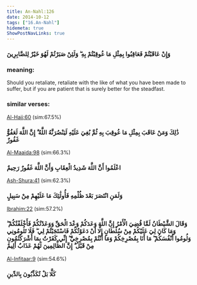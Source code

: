 ```yaml
---
title: An-Nahl:126
date: 2014-10-12
tags: ["16.An-Nahl"]
hidemeta: true 
ShowPostNavLinks: true 
---
```

### وَإِنْ عَاقَبْتُمْ فَعَاقِبُوا بِمِثْلِ مَا عُوقِبْتُمْ بِهِ ۖ وَلَئِنْ صَبَرْتُمْ لَهُوَ خَيْرٌ لِلصَّابِرِينَ
### meaning: 
Should you retaliate, retaliate with the like of what you have been made to suffer, but if you are patient that is surely better for the steadfast.
### similar verses: 

[Al-Hajj:60](/22/60) (sim:67.5%)

### ذَٰلِكَ وَمَنْ عَاقَبَ بِمِثْلِ مَا عُوقِبَ بِهِ ثُمَّ بُغِيَ عَلَيْهِ لَيَنْصُرَنَّهُ اللَّهُ ۗ إِنَّ اللَّهَ لَعَفُوٌّ غَفُورٌ

[Al-Maaida:98](/5/98) (sim:66.3%)

### اعْلَمُوا أَنَّ اللَّهَ شَدِيدُ الْعِقَابِ وَأَنَّ اللَّهَ غَفُورٌ رَحِيمٌ

[Ash-Shura:41](/42/41) (sim:62.3%)

### وَلَمَنِ انْتَصَرَ بَعْدَ ظُلْمِهِ فَأُولَٰئِكَ مَا عَلَيْهِمْ مِنْ سَبِيلٍ

[Ibrahim:22](/14/22) (sim:57.2%)

### وَقَالَ الشَّيْطَانُ لَمَّا قُضِيَ الْأَمْرُ إِنَّ اللَّهَ وَعَدَكُمْ وَعْدَ الْحَقِّ وَوَعَدْتُكُمْ فَأَخْلَفْتُكُمْ ۖ وَمَا كَانَ لِيَ عَلَيْكُمْ مِنْ سُلْطَانٍ إِلَّا أَنْ دَعَوْتُكُمْ فَاسْتَجَبْتُمْ لِي ۖ فَلَا تَلُومُونِي وَلُومُوا أَنْفُسَكُمْ ۖ مَا أَنَا بِمُصْرِخِكُمْ وَمَا أَنْتُمْ بِمُصْرِخِيَّ ۖ إِنِّي كَفَرْتُ بِمَا أَشْرَكْتُمُونِ مِنْ قَبْلُ ۗ إِنَّ الظَّالِمِينَ لَهُمْ عَذَابٌ أَلِيمٌ

[Al-Infitaar:9](/82/9) (sim:54.6%)

### كَلَّا بَلْ تُكَذِّبُونَ بِالدِّينِ

